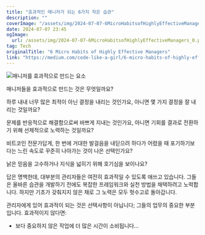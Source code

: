 ```yaml
---
title: "효과적인 매니저가 되는 6가지 작은 습관"
description: ""
coverImage: "/assets/img/2024-07-07-6MicroHabitsofHighlyEffectiveManagers_0.png"
date: 2024-07-07 23:45
ogImage: 
  url: /assets/img/2024-07-07-6MicroHabitsofHighlyEffectiveManagers_0.png
tag: Tech
originalTitle: "6 Micro Habits of Highly Effective Managers"
link: "https://medium.com/code-like-a-girl/6-micro-habits-of-highly-effective-managers-cce3b3f9ba66"
---
```



![매니저를 효과적으로 만드는 요소](/assets/img/2024-07-07-6MicroHabitsofHighlyEffectiveManagers_0.png)

매니저들을 효과적으로 만드는 것은 무엇일까요?

하루 내내 너무 많은 최적이 아닌 결정을 내리는 것인가요, 아니면 몇 가지 결정을 잘 내리는 것일까요?

문제를 반응적으로 해결함으로써 바쁘게 지내는 것인가요, 아니면 기회를 결과로 전환하기 위해 선제적으로 노력하는 것일까요?

<div class="content-ad"></div>

비트코인 전문가답게, 한 번에 거대한 발걸음을 내딛으려 하다가 어렸을 때 포기하기보다는 느린 속도로 꾸준히 나아가는 것이 나은 선택인가요?

낡은 믿음을 고수하거나 지식을 넓히기 위해 호기심을 보이나요?

답은 명백한데, 대부분의 관리자들은 여전히 효과적일 수 있도록 애쓰고 있습니다. 그들은 올바른 습관을 개발하기 전에도 복잡한 프레임워크와 실천 방법을 채택하려고 노력합니다. 하지만 기초가 갖춰지지 않은 채로 그 노력은 모두 헛수고로 돌아갑니다.

관리자에게 있어 효과적이 되는 것은 선택사항이 아닙니다; 그들의 업무의 중요한 부분입니다. 효과적이지 않다면:

<div class="content-ad"></div>

- 보다 중요하지 않은 작업에 더 많은 시간이 소비됩니다...